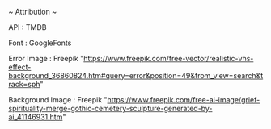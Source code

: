 ~ Attribution ~

API : TMDB

Font : GoogleFonts

Error Image : Freepik "https://www.freepik.com/free-vector/realistic-vhs-effect-background_36860824.htm#query=error&position=49&from_view=search&track=sph"

Background Image : Freepik "https://www.freepik.com/free-ai-image/grief-spirituality-merge-gothic-cemetery-sculpture-generated-by-ai_41146931.htm"
